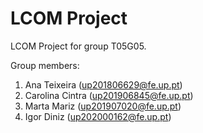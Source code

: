 # LCOM Project

LCOM Project for group T05G05.

Group members:

1. Ana Teixeira (up201806629@fe.up.pt)
2. Carolina Cintra (up201906845@fe.up.pt)
3. Marta Mariz (up201907020@fe.up.pt)
4. Igor Diniz (up202000162@fe.up.pt)
